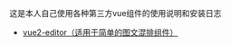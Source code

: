 这是本人自己使用各种第三方vue组件的使用说明和安装日志

 - [vue2-editor（适用于简单的图文混排组件）](https://github.com/davidroyer/vue2-editor)
